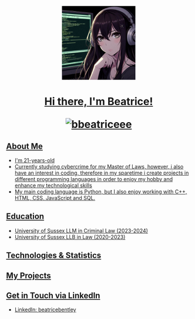 
<div id="header" align="center">
  <img src="https://github.com/bbeatriceee/bbeatriceee/blob/main/OIG1.jpg" width="200"/>

<!--
![C++](https://img.shields.io/badge/-C++-00599C?style=flat&logo=c%2B%2B&logoColor=white)
![HTML](https://img.shields.io/badge/-HTML-E34F26?style=flat&logo=html5&logoColor=white)
![CSS](https://img.shields.io/badge/-CSS-1572B6?style=flat&logo=css3&logoColor=white)
![JavaScript](https://img.shields.io/badge/-JavaScript-F7DF1E?style=flat&logo=javascript&logoColor=black)
![Python](https://img.shields.io/badge/-Python-3776AB?style=flat&logo=python&logoColor=white)
-->

<div id="badges">
  <a href="https://www.linkedin.com/in/beatrice-bentley-5654702a7/">
  
  <!--
  <a href="https://www.youtube.com/channel/UCCTnOo3TmTYjGByLsMBxt7w">
    <img src="https://img.shields.io/badge/YouTube-red?style=for-the-badge&logo=youtube&logoColor=white" alt="Youtube Badge"/>
  </a>
  <a href="your-twitter-URL">
    <img src="https://img.shields.io/badge/Twitter-blue?style=for-the-badge&logo=twitter&logoColor=white" alt="Twitter Badge"/>
  </a>
  -->
  
</div>
</div>

<h1 align="center">Hi there, I'm Beatrice! 
<p align="center"> <img src="https://komarev.com/ghpvc/?username=bbeatriceee&label=Profile%20views&color=0e75b6&style=flat" alt="bbeatriceee" /> </p></h1>


## About Me

- I'm 21-years-old
- Currently studying cybercrime for my Master of Laws, however, i also have an interest in coding, therefore in my sparetime i create projects in different programming languages in order to enjoy my hobby and enhance my technological skills
- My main coding language is Python, but I also enjoy working with C++, HTML, CSS, JavaScript and SQL.


## Education
 - University of Sussex LLM in Criminal Law (2023-2024)
 - University of Sussex LLB in Law (2020-2023)


## Technologies & Statistics


## My Projects


## Get in Touch via LinkedIn
- LinkedIn: <a href="https://www.linkedin.com/in/beatrice-bentley-5654702a7/"> beatricebentley
  
